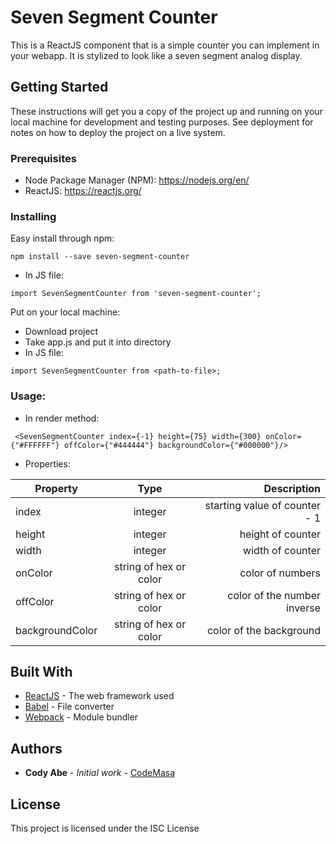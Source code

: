 # Seven Segment Counter

This is a ReactJS component that is a simple counter you can implement in your webapp. It is stylized to look like a seven segment analog display.

## Getting Started

These instructions will get you a copy of the project up and running on your local machine for development and testing purposes. See deployment for notes on how to deploy the project on a live system.

### Prerequisites

* Node Package Manager (NPM): https://nodejs.org/en/
* ReactJS: https://reactjs.org/


### Installing

Easy install through npm:
```
npm install --save seven-segment-counter
```
* In JS file:
```
import SevenSegmentCounter from 'seven-segment-counter';
```


Put on your local machine:
* Download project
* Take app.js and put it into directory
* In JS file:
```
import SevenSegmentCounter from <path-to-file>;
```

### Usage:
* In render method:
```
 <SevenSegmentCounter index={-1} height={75} width={300} onColor={"#FFFFFF"} offColor={"#444444"} backgroundColor={"#000000"}/>
```
* Properties:

| Property      | Type          | Description   |
| ------------- |:-------------:| -------------:|
| index         | integer       | starting value of counter - 1 |
| height        | integer       | height of counter |
| width         | integer       | width of counter |
| onColor       | string of hex or color | color of numbers |
| offColor       | string of hex or color | color of the number inverse |
| backgroundColor       | string of hex or color | color of the background |


## Built With

* [ReactJS](https://reactjs.org/) - The web framework used
* [Babel](https://babeljs.io/) - File converter
* [Webpack](https://webpack.js.org/) - Module bundler

## Authors

* **Cody Abe** - *Initial work* - [CodeMasa](https://github.com/CodeMasa)

## License

This project is licensed under the ISC License
